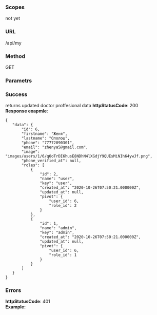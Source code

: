 ### Scopes
not yet

### URL
/api/my

### Method
GET

### Parametrs


### Success
returns updated doctor proffesional data
**httpStatusCode**: 200<br/>
**Response exapmle**:<br/>
 ```
{
    "data": {
        "id": 6,
        "firstname": "Женя",
        "lastname": "Ололош",
        "phone": "77772090301",
        "email": "zhenya5@gmail.com",
        "image": "images/users/1/6/qOoTrDI6husE8NDhN4lXGdjY9QUEsMiNIh64ywJf.png",
        "phone_verified_at": null,
        "roles": [
            {
                "id": 2,
                "name": "user",
                "key": "user",
                "created_at": "2020-10-26T07:50:21.000000Z",
                "updated_at": null,
                "pivot": {
                    "user_id": 6,
                    "role_id": 2
                }
            },
            {
                "id": 1,
                "name": "admin",
                "key": "admin",
                "created_at": "2020-10-26T07:50:21.000000Z",
                "updated_at": null,
                "pivot": {
                    "user_id": 6,
                    "role_id": 1
                }
            }
        ]
    }
}
```

### Errors

**httpStatusCode**: 401<br/>
**Example:**
```

```

